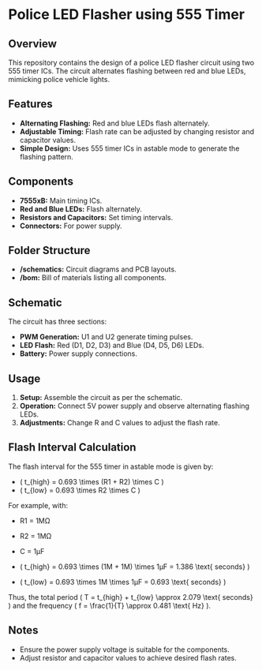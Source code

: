 # Police LED Flasher using 555 Timer

## Overview
This repository contains the design of a police LED flasher circuit using two 555 timer ICs. The circuit alternates flashing between red and blue LEDs, mimicking police vehicle lights.

## Features
- **Alternating Flashing:** Red and blue LEDs flash alternately.
- **Adjustable Timing:** Flash rate can be adjusted by changing resistor and capacitor values.
- **Simple Design:** Uses 555 timer ICs in astable mode to generate the flashing pattern.

## Components
- **7555xB:** Main timing ICs.
- **Red and Blue LEDs:** Flash alternately.
- **Resistors and Capacitors:** Set timing intervals.
- **Connectors:** For power supply.

## Folder Structure
- **/schematics:** Circuit diagrams and PCB layouts.
- **/bom:** Bill of materials listing all components.

## Schematic
The circuit has three sections:
- **PWM Generation:** U1 and U2 generate timing pulses.
- **LED Flash:** Red (D1, D2, D3) and Blue (D4, D5, D6) LEDs.
- **Battery:** Power supply connections.

## Usage
1. **Setup:** Assemble the circuit as per the schematic.
2. **Operation:** Connect 5V power supply and observe alternating flashing LEDs.
3. **Adjustments:** Change R and C values to adjust the flash rate.

## Flash Interval Calculation
The flash interval for the 555 timer in astable mode is given by:

- \( t_{high} = 0.693 \times (R1 + R2) \times C \)
- \( t_{low} = 0.693 \times R2 \times C \)

For example, with:
- R1 = 1MΩ
- R2 = 1MΩ
- C = 1μF

- \( t_{high} = 0.693 \times (1M + 1M) \times 1μF = 1.386 \text{ seconds} \)
- \( t_{low} = 0.693 \times 1M \times 1μF = 0.693 \text{ seconds} \)

Thus, the total period \( T = t_{high} + t_{low} \approx 2.079 \text{ seconds} \) and the frequency \( f = \frac{1}{T} \approx 0.481 \text{ Hz} \).

## Notes
- Ensure the power supply voltage is suitable for the components.
- Adjust resistor and capacitor values to achieve desired flash rates.
